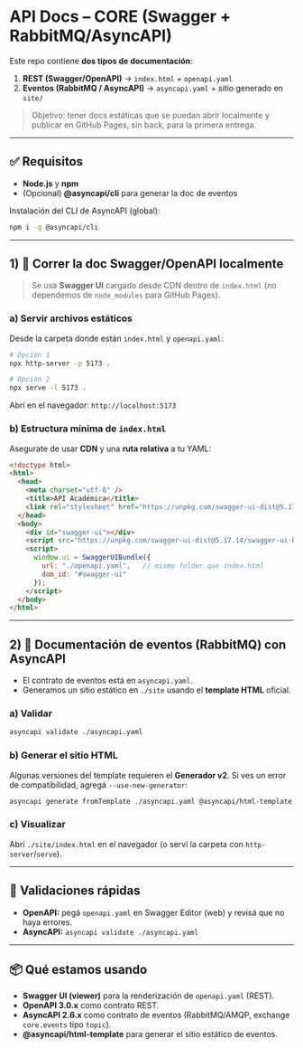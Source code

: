 # API Docs – CORE (Swagger + RabbitMQ/AsyncAPI)

Este repo contiene **dos tipos de documentación**:

1. **REST (Swagger/OpenAPI)** → `index.html` + `openapi.yaml`  
2. **Eventos (RabbitMQ / AsyncAPI)** → `asyncapi.yaml` + sitio generado en `site/`

> Objetivo: tener docs estáticas que se puedan abrir localmente y publicar en GitHub Pages, sin back, para la primera entrega.


---

## ✅ Requisitos
- **Node.js** y **npm**
- (Opcional) **@asyncapi/cli** para generar la doc de eventos

Instalación del CLI de AsyncAPI (global):
```bash
npm i -g @asyncapi/cli
```

---

## 1) 🚀 Correr la doc **Swagger/OpenAPI** localmente
> Se usa **Swagger UI** cargado desde CDN dentro de `index.html` (no dependemos de `node_modules` para GitHub Pages).

### a) Servir archivos estáticos
Desde la carpeta donde están `index.html` y `openapi.yaml`:

```bash
# Opción 1
npx http-server -p 5173 .

# Opción 2
npx serve -l 5173 .
```

Abrí en el navegador: `http://localhost:5173`

### b) Estructura mínima de `index.html`
Asegurate de usar **CDN** y una **ruta relativa** a tu YAML:
```html
<!doctype html>
<html>
  <head>
    <meta charset="utf-8" />
    <title>API Académica</title>
    <link rel="stylesheet" href="https://unpkg.com/swagger-ui-dist@5.17.14/swagger-ui.css">
  </head>
  <body>
    <div id="swagger-ui"></div>
    <script src="https://unpkg.com/swagger-ui-dist@5.17.14/swagger-ui-bundle.js"></script>
    <script>
      window.ui = SwaggerUIBundle({
        url: "./openapi.yaml",   // mismo folder que index.html
        dom_id: "#swagger-ui"
      });
    </script>
  </body>
</html>
```
---

## 2) 📣 Documentación de **eventos** (RabbitMQ) con **AsyncAPI**
- El contrato de eventos está en `asyncapi.yaml`.
- Generamos un sitio estático en `./site` usando el **template HTML** oficial.

### a) Validar
```bash
asyncapi validate ./asyncapi.yaml
```

### b) Generar el sitio HTML
Algunas versiones del template requieren el **Generador v2**. Si ves un error de compatibilidad, agregá `--use-new-generator`:
```bash
asyncapi generate fromTemplate ./asyncapi.yaml @asyncapi/html-template -o ./site --use-new-generator
```

### c) Visualizar
Abrí `./site/index.html` en el navegador (o serví la carpeta con `http-server`/`serve`).

---

## 🧪 Validaciones rápidas
- **OpenAPI:** pegá `openapi.yaml` en Swagger Editor (web) y revisá que no haya errores.
- **AsyncAPI:** `asyncapi validate ./asyncapi.yaml`

---

## 📦 Qué estamos usando
- **Swagger UI (viewer)** para la renderización de `openapi.yaml` (REST).  
- **OpenAPI 3.0.x** como contrato REST.  
- **AsyncAPI 2.6.x** como contrato de eventos (RabbitMQ/AMQP, exchange `core.events` tipo `topic`).  
- **@asyncapi/html-template** para generar el sitio estático de eventos.

